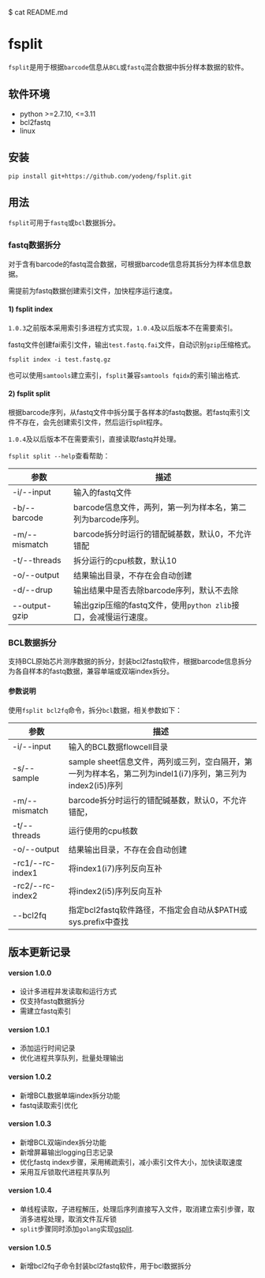 $ cat README.md 

# fsplit

`fsplit`是用于根据`barcode`信息从`BCL`或`fastq`混合数据中拆分样本数据的软件。



## 软件环境

+ python >=2.7.10, <=3.11
+ bcl2fastq
+ linux



## 安装

```
pip install git+https://github.com/yodeng/fsplit.git
```



## 用法

`fsplit`可用于`fastq`或`bcl`数据拆分。



### fastq数据拆分

对于含有barcode的fastq混合数据，可根据barcode信息将其拆分为样本信息数据。

需提前为fastq数据创建索引文件，加快程序运行速度。

#### 1) fsplit index

`1.0.3`之前版本采用索引多进程方式实现，`1.0.4`及以后版本不在需要索引。

fastq文件创建fai索引文件，输出`test.fastq.fai`文件，自动识别`gzip`压缩格式。

```
fsplit index -i test.fastq.gz
```

也可以使用`samtools`建立索引，`fsplit`兼容`samtools fqidx`的索引输出格式.



#### 2) fsplit split

根据barcode序列，从fastq文件中拆分属于各样本的fastq数据。若fastq索引文件不存在，会先创建索引文件，然后运行split程序。

`1.0.4`及以后版本不在需要索引，直接读取fastq并处理。

`fsplit split --help`查看帮助：

| 参数          | 描述                                                         |
| ------------- | ------------------------------------------------------------ |
| -i/--input    | 输入的fastq文件                                              |
| -b/--barcode  | barcode信息文件，两列，第一列为样本名，第二列为barcode序列。 |
| -m/--mismatch | barcode拆分时运行的错配碱基数，默认0，不允许错配             |
| -t/--threads  | 拆分运行的cpu核数，默认10                                    |
| -o/--output   | 结果输出目录，不存在会自动创建                               |
| -d/--drup     | 输出结果中是否去除barcode序列，默认不去除                    |
| --output-gzip | 输出gzip压缩的fastq文件，使用`python zlib`接口，会减慢运行速度。 |



### BCL数据拆分

支持BCL原始芯片测序数据的拆分，封装bcl2fastq软件，根据barcode信息拆分为各自样本的fastq数据，兼容单端或双端index拆分。



#### 参数说明

使用`fsplit bcl2fq`命令，拆分`bcl`数据，相关参数如下：

| 参数             | 描述                                                         |
| ---------------- | ------------------------------------------------------------ |
| -i/--input       | 输入的BCL数据flowcell目录                                    |
| -s/--sample      | sample sheet信息文件，两列或三列，空白隔开，第一列为样本名，第二列为indel1(i7)序列，第三列为index2(i5)序列 |
| -m/--mismatch    | barcode拆分时运行的错配碱基数，默认0，不允许错配，           |
| -t/--threads     | 运行使用的cpu核数                                            |
| -o/--output      | 结果输出目录，不存在会自动创建                               |
| -rc1/--rc-index1 | 将index1(i7)序列反向互补                                     |
| -rc2/--rc-index2 | 将index2(i5)序列反向互补                                     |
| --bcl2fq         | 指定bcl2fastq软件路径，不指定会自动从$PATH或sys.prefix中查找 |



## 版本更新记录

#### version 1.0.0

+ 设计多进程并发读取和运行方式
+ 仅支持fastq数据拆分
+ 需建立fastq索引



#### version 1.0.1

+ 添加运行时间记录
+ 优化进程共享队列，批量处理输出



#### version 1.0.2

+ 新增BCL数据单端index拆分功能
+ fastq读取索引优化



#### version 1.0.3

+ 新增BCL双端index拆分功能
+ 新增屏幕输出logging日志记录
+ 优化fastq index步骤，采用稀疏索引，减小索引文件大小，加快读取速度
+ 采用互斥锁取代进程共享队列



#### version 1.0.4

+ 单线程读取，子进程解压，处理后序列直接写入文件，取消建立索引步骤，取消多进程处理，取消文件互斥锁
+ `split`步骤同时添加`golang`实现[gsplit](src/gsplit.go).



#### version 1.0.5

+ 新增bcl2fq子命令封装bcl2fastq软件，用于bcl数据拆分
